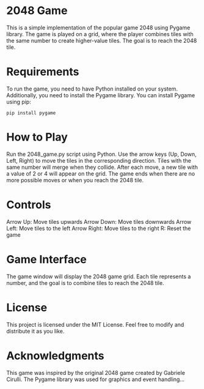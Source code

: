 # 2048 Game

This is a simple implementation of the popular game 2048 using Pygame library. The game is played on a grid, where the player combines tiles with the same number to create higher-value tiles. The goal is to reach the 2048 tile.

# Requirements

To run the game, you need to have Python installed on your system. Additionally, you need to install the Pygame library. You can install Pygame using pip:
```shell
pip install pygame
```
# How to Play

   Run the 2048_game.py script using Python.
   Use the arrow keys (Up, Down, Left, Right) to move the tiles in the corresponding direction.
   Tiles with the same number will merge when they collide.
   After each move, a new tile with a value of 2 or 4 will appear on the grid.
   The game ends when there are no more possible moves or when you reach the 2048 tile.
   
 # Controls

   Arrow Up: Move tiles upwards
   Arrow Down: Move tiles downwards
   Arrow Left: Move tiles to the left
   Arrow Right: Move tiles to the right
   R: Reset the game

 # Game Interface

The game window will display the 2048 game grid. Each tile represents a number, and the goal is to combine tiles to reach the 2048 tile.

# License

This project is licensed under the MIT License. Feel free to modify and distribute it as you like.

# Acknowledgments

This game was inspired by the original 2048 game created by Gabriele Cirulli. The Pygame library was used for graphics and event handling...
